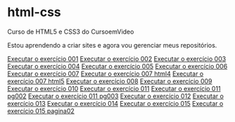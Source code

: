 # html-css
 Curso de HTML5 e CSS3 do CursoemVideo

Estou aprendendo a criar sites e agora vou gerenciar meus repositórios.

<a href ="https://erikaestudar.github.io/html-css/modulo-01/exercicios/ex001/index.html">Executar o exercício 001</a>
<a href ="https://erikaestudar.github.io/html-css/modulo-01/exercicios/ex002/index.html">Executar o exercício 002</a>
<a href ="https://erikaestudar.github.io/html-css/modulo-01/exercicios/ex003/index.html">Executar o exercício 003</a>
<a href ="https://erikaestudar.github.io/html-css/modulo-01/exercicios/ex004/index.html">Executar o exercício 004</a>
<a href ="https://erikaestudar.github.io/html-css/modulo-01/exercicios/ex005/teste.html">Executar o exercício 005</a>
<a href ="https://erikaestudar.github.io/html-css/modulo-01/exercicios/ex006/index.html">Executar o exercício 006</a>
<a href ="https://erikaestudar.github.io/html-css/modulo-01/exercicios/ex007/index.html">Executar o exercício 007</a>
<a href ="https://erikaestudar.github.io/html-css/modulo-01/exercicios/ex007/html4.html">Executar o exercício 007 html4</a>
<a href ="https://erikaestudar.github.io/html-css/modulo-01/exercicios/ex007/html5.html">Executar o exercício 007 html5</a>
<a href ="https://erikaestudar.github.io/html-css/modulo-01/exercicios/ex008/index.html">Executar o exercício 008</a>
<a href ="https://erikaestudar.github.io/html-css/modulo-01/exercicios/ex009/index.html">Executar o exercício 009</a>
<a href ="https://erikaestudar.github.io/html-css/modulo-01/exercicios/ex010/index.html">Executar o exercício 010</a>
<a href ="https://erikaestudar.github.io/html-css/modulo-01/exercicios/ex011/index.html">Executar o exercício 011</a>
<a href ="https://erikaestudar.github.io/html-css/modulo-01/exercicios/ex011/pg002.html">Executar o exercício 011 pg002</a>
<a href ="https://erikaestudar.github.io/html-css/modulo-01/exercicios/ex011/pg003.html">Executar o exercício 011 pg003</a>
<a href ="https://erikaestudar.github.io/html-css/modulo-01/exercicios/ex012/index.html">Executar o exercício 012</a>
<a href ="https://erikaestudar.github.io/html-css/modulo-01/exercicios/ex013/index.html">Executar o exercício 013</a>
<a href ="https://erikaestudar.github.io/html-css/modulo-01/exercicios/ex014/index.html">Executar o exercício 014</a>
<a href ="https://erikaestudar.github.io/html-css/modulo-01/exercicios/ex015/index.html">Executar o exercício 015</a>
<a href ="https://erikaestudar.github.io/html-css/modulo-01/exercicios/ex015/pagina02.html">Executar o exercício 015 pagina02</a>
